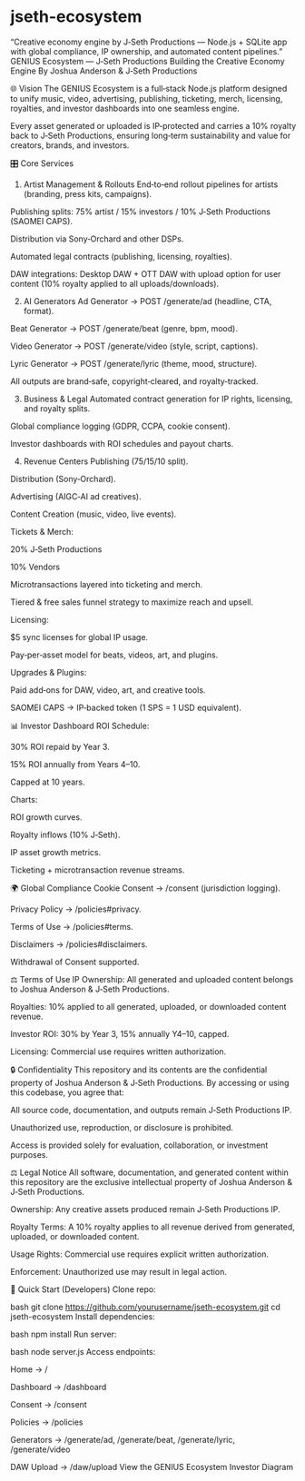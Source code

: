 # jseth-ecosystem
“Creative economy engine by J‑Seth Productions — Node.js + SQLite app with global compliance, IP ownership, and automated content pipelines.”
GENIUS Ecosystem — J‑Seth Productions
Building the Creative Economy Engine By Joshua Anderson & J‑Seth Productions

🌐 Vision
The GENIUS Ecosystem is a full‑stack Node.js platform designed to unify music, video, advertising, publishing, ticketing, merch, licensing, royalties, and investor dashboards into one seamless engine.

Every asset generated or uploaded is IP‑protected and carries a 10% royalty back to J‑Seth Productions, ensuring long‑term sustainability and value for creators, brands, and investors.

🎛️ Core Services
1. Artist Management & Rollouts
End‑to‑end rollout pipelines for artists (branding, press kits, campaigns).

Publishing splits: 75% artist / 15% investors / 10% J‑Seth Productions (SAOMEI CAPS).

Distribution via Sony‑Orchard and other DSPs.

Automated legal contracts (publishing, licensing, royalties).

DAW integrations: Desktop DAW + OTT DAW with upload option for user content (10% royalty applied to all uploads/downloads).

2. AI Generators
Ad Generator → POST /generate/ad (headline, CTA, format).

Beat Generator → POST /generate/beat (genre, bpm, mood).

Video Generator → POST /generate/video (style, script, captions).

Lyric Generator → POST /generate/lyric (theme, mood, structure).

All outputs are brand‑safe, copyright‑cleared, and royalty‑tracked.

3. Business & Legal
Automated contract generation for IP rights, licensing, and royalty splits.

Global compliance logging (GDPR, CCPA, cookie consent).

Investor dashboards with ROI schedules and payout charts.

4. Revenue Centers
Publishing (75/15/10 split).

Distribution (Sony‑Orchard).

Advertising (AIGC‑AI ad creatives).

Content Creation (music, video, live events).

Tickets & Merch:

20% J‑Seth Productions

10% Vendors

Microtransactions layered into ticketing and merch.

Tiered & free sales funnel strategy to maximize reach and upsell.

Licensing:

$5 sync licenses for global IP usage.

Pay‑per‑asset model for beats, videos, art, and plugins.

Upgrades & Plugins:

Paid add‑ons for DAW, video, art, and creative tools.

SAOMEI CAPS → IP‑backed token (1 SPS = 1 USD equivalent).

📊 Investor Dashboard
ROI Schedule:

30% ROI repaid by Year 3.

15% ROI annually from Years 4–10.

Capped at 10 years.

Charts:

ROI growth curves.

Royalty inflows (10% J‑Seth).

IP asset growth metrics.

Ticketing + microtransaction revenue streams.

🌍 Global Compliance
Cookie Consent → /consent (jurisdiction logging).

Privacy Policy → /policies#privacy.

Terms of Use → /policies#terms.

Disclaimers → /policies#disclaimers.

Withdrawal of Consent supported.

⚖️ Terms of Use
IP Ownership: All generated and uploaded content belongs to Joshua Anderson & J‑Seth Productions.

Royalties: 10% applied to all generated, uploaded, or downloaded content revenue.

Investor ROI: 30% by Year 3, 15% annually Y4–10, capped.

Licensing: Commercial use requires written authorization.

🔒 Confidentiality
This repository and its contents are the confidential property of Joshua Anderson & J‑Seth Productions. By accessing or using this codebase, you agree that:

All source code, documentation, and outputs remain J‑Seth Productions IP.

Unauthorized use, reproduction, or disclosure is prohibited.

Access is provided solely for evaluation, collaboration, or investment purposes.

⚖️ Legal Notice
All software, documentation, and generated content within this repository are the exclusive intellectual property of Joshua Anderson & J‑Seth Productions.

Ownership: Any creative assets produced remain J‑Seth Productions IP.

Royalty Terms: A 10% royalty applies to all revenue derived from generated, uploaded, or downloaded content.

Usage Rights: Commercial use requires explicit written authorization.

Enforcement: Unauthorized use may result in legal action.

🚀 Quick Start (Developers)
Clone repo:

bash
git clone https://github.com/yourusername/jseth-ecosystem.git
cd jseth-ecosystem
Install dependencies:

bash
npm install
Run server:

bash
node server.js
Access endpoints:

Home → /

Dashboard → /dashboard

Consent → /consent

Policies → /policies

Generators → /generate/ad, /generate/beat, /generate/lyric, /generate/video

DAW Upload → /daw/upload
View the GENIUS Ecosystem Investor Diagram
